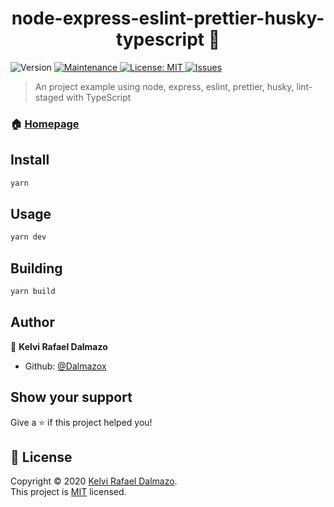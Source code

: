 <h1 align="center">node-express-eslint-prettier-husky-typescript 👋</h1>
<p>
  <img alt="Version" src="https://img.shields.io/github/package-json/v/dalmazox/node-express-eslint-prettier-husky-typescript" />
  <a href="https://github.com/Dalmazox/node-express-eslint-prettier-husky-typescript/graphs/commit-activity" target="_blank">
    <img alt="Maintenance" src="https://img.shields.io/badge/Maintained%3F-yes-green.svg" />
  </a>
  <a href="https://github.com/Dalmazox/node-express-eslint-prettier-husky-typescript/blob/master/LICENSE" target="_blank">
    <img alt="License: MIT" src="https://img.shields.io/github/license/dalmazox/node-express-eslint-prettier-husky-typescript" />
  </a>
  <a href="https://github.com/Dalmazox/node-express-eslint-prettier-husky-typescript/issues" target="_blank">
    <img alt="Issues" src="https://img.shields.io/github/issues/dalmazox/node-express-eslint-prettier-husky-typescript" />
  </a>
</p>

> An project example using node, express, eslint, prettier, husky, lint-staged with TypeScript

### 🏠 [Homepage](https://github.com/Dalmazox/node-express-eslint-prettier-husky-typescript)

## Install

```sh
yarn
```

## Usage

```sh
yarn dev
```

## Building

```sh
yarn build
```

## Author

👤 **Kelvi Rafael Dalmazo**

- Github: [@Dalmazox](https://github.com/Dalmazox)

## Show your support

Give a ⭐️ if this project helped you!

## 📝 License

Copyright © 2020 [Kelvi Rafael Dalmazo](https://github.com/Dalmazox).<br />
This project is [MIT](https://github.com/Dalmazox/node-express-eslint-prettier-husky-typescript/blob/master/LICENSE) licensed.
